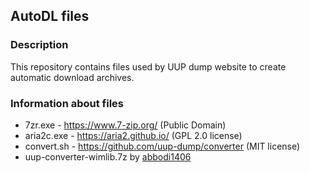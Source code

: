AutoDL files
------------

### Description
This repository contains files used by UUP dump website to create automatic
download archives.

### Information about files
  * 7zr.exe - https://www.7-zip.org/ (Public Domain)
  * aria2c.exe - https://aria2.github.io/ (GPL 2.0 license)
  * convert.sh - https://github.com/uup-dump/converter (MIT license)
  * uup-converter-wimlib.7z by [abbodi1406](https://forums.mydigitallife.net/members/abbodi1406.204274/)
